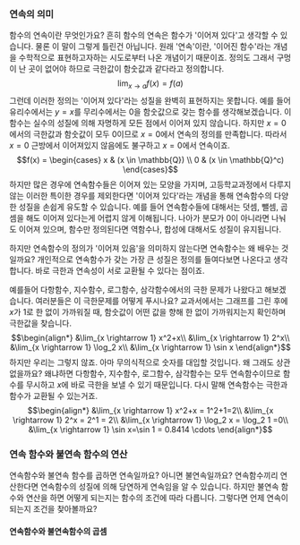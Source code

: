 ### 연속의 의미
함수의 연속이란 무엇인가요? 흔히 함수의 연속은 함수가 '이어져 있다'고 생각할 수 있습니다. 물론 이 말이 그렇게 틀린건 아닙니다. 원래 '연속'이란, '이어진 함수'라는 개념을 수학적으로 표현하고자하는 시도로부터 나온 개념이기 때문이죠. 정의도 그래서 구멍이 난 곳이 없어야 하므로 극한값이 함숫값과 같다라고 정의합니다.
$$\lim_{x \rightarrow a}f(x) = f(a)$$
그런데 이러한 정의는 '이어져 있다'라는 성질을 완벽히 표현하지는 못합니다. 예를 들어 유리수에서는 $y=x$를 무리수에서는 $0$을 함숫값으로 갖는 함수를 생각해보겠습니다. 이 함수는 실수의 성질에 의해 자명하게 모든 점에서 이어져 있지 않습니다. 하지만 $x=0$에서의 극한값과 함숫값이 모두 $0$이므로 $x=0$에서 연속의 정의를 만족합니다. 따라서 $x=0$ 근방에서 이어져있지 않음에도 불구하고 $x=0$에서 연속이죠.
$$f(x) = \begin{cases} x & (x \in \mathbb{Q}) \\ 0 & (x \in \mathbb{Q}^c) \end{cases}$$
하지만 많은 경우에 연속함수들은 이어져 있는 모양을 가지며, 고등학교과정에서 다루지 않는 이러한 특이한 경우를 제외한다면 '이어져 있다'라는 개념을 통해 연속함수의 다양한 성질을 손쉽게 유도할 수 있습니다. 예를 들어 연속함수들에 대해서는 덧셈, 뺄셈, 곱셈을 해도 이어져 있다는게 어렵지 않게 이해됩니다. 나아가 분모가 $0$이 아니라면 나눠도 이어져 있으며, 함수만 정의된다면 역함수나, 합성에 대해서도 성질이 유지됩니다.

하지만 연속함수의 정의가 '이어져 있음'을 의미하지 않는다면 연속함수는 왜 배우는 것일까요? 개인적으로 연속함수가 갖는 가장 큰 성질은 정의를 들여다보면 나온다고 생각합니다. 바로 극한과 연속성이 서로 교환될 수 있다는 점이죠.

예를들어 다항함수, 지수함수, 로그함수, 삼각함수에서의 극한 문제가 나왔다고 해보겠습니다. 여러분들은 이 극한문제를 어떻게 푸시나요? 교과서에서는 그래프를 그린 후에 $x$가 $1$로 한 없이 가까워질 때, 함숫값이 어떤 값을 향해 한 없이 가까워지는지 확인하며 극한값을 찾습니다.  
$$\begin{align*}
&\lim_{x \rightarrow 1} x^2+x\\
&\lim_{x \rightarrow 1} 2^x\\
&\lim_{x \rightarrow 1}  \log_2 x\\
&\lim_{x \rightarrow 1} \sin x 
\end{align*}$$
하지만 우리는 그렇지 않죠. 아마 무의식적으로 숫자를 대입할 것입니다. 왜 그래도 상관없을까요? 왜냐하면 다항함수, 지수함수, 로그함수, 삼각함수는 모두 연속함수이므로 함수를 무시하고 $x$에 바로 극한을 보낼 수 있기 때문입니다. 다시 말해 연속함수는 극한과 함수가 교환될 수 있는거죠. 
$$\begin{align*}
&\lim_{x \rightarrow 1} x^2+x = 1^2+1=2\\
&\lim_{x \rightarrow 1} 2^x = 2^1 = 2\\
&\lim_{x \rightarrow 1}  \log_2 x = \log_2 1 =0\\
&\lim_{x \rightarrow 1} \sin x=\sin 1 = 0.8414 \cdots
\end{align*}$$

### 연속 함수와 불연속 함수의 연산
연속함수와 불연속 함수를 곱하면 연속일까요? 아니면 불연속일까요? 연속함수끼리 연산한다면 연속함수의 성질에 의해 당연하게 연속임을 알 수 있습니다. 하지만 불연속 함수와 연산을 하면 어떻게 되는지는 함수의 조건에 따라 다릅니다. 그렇다면 언제 연속이 되는지 조건을 찾아볼까요?

#### 연속함수와 불연속함수의 곱셈